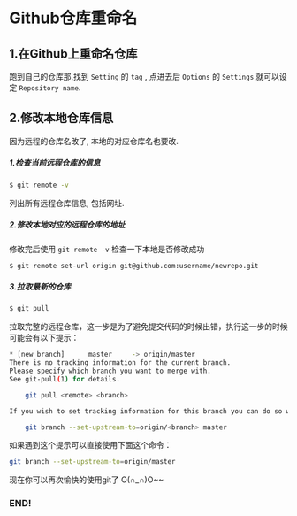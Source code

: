 # Github仓库重命名

## 1.在Github上重命名仓库

跑到自己的仓库那,找到 `Setting` 的 `tag` , 点进去后 `Options` 的 `Settings` 就可以设定 `Repository name`.

## 2.修改本地仓库信息

因为远程的仓库名改了, 本地的对应仓库名也要改.

##### 1.检查当前远程仓库的信息

```bash
$ git remote -v
```

  列出所有远程仓库信息, 包括网址.

##### 2.修改本地对应的远程仓库的地址

  修改完后使用 `git remote -v` 检查一下本地是否修改成功

```bash
$ git remote set-url origin git@github.com:username/newrepo.git
```

##### 3.拉取最新的仓库

```bash
$ git pull
```

拉取完整的远程仓库，这一步是为了避免提交代码的时候出错，执行这一步的时候可能会有以下提示：

```bash
* [new branch]      master     -> origin/master
There is no tracking information for the current branch.
Please specify which branch you want to merge with.
See git-pull(1) for details.

    git pull <remote> <branch>

If you wish to set tracking information for this branch you can do so with:

    git branch --set-upstream-to=origin/<branch> master

```

如果遇到这个提示可以直接使用下面这个命令：

```bash
git branch --set-upstream-to=origin/master
```

现在你可以再次愉快的使用git了 O(∩_∩)O~~

### END!
